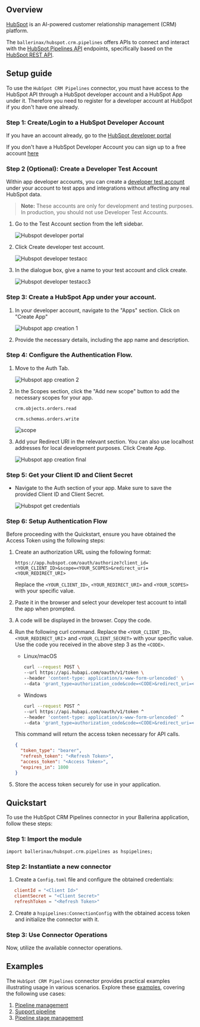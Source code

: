 ## Overview

[HubSpot](https://www.hubspot.com) is an AI-powered customer relationship management (CRM) platform. 

The `ballerinax/hubspot.crm.pipelines` offers APIs to connect and interact with the [HubSpot Pipelines API](https://developers.hubspot.com/docs/guides/api/crm/pipelines) endpoints, specifically based on the [HubSpot REST API](https://developers.hubspot.com/docs/reference/api/overview).

## Setup guide

To use the `HubSpot CRM Pipelines` connector, you must have access to the HubSpot API through a HubSpot developer account and a HubSpot App under it. Therefore you need to register for a developer account at HubSpot if you don't have one already.

### Step 1: Create/Login to a HubSpot Developer Account

If you have an account already, go to the [HubSpot developer portal](https://app.hubspot.com/)

If you don't have a HubSpot Developer Account you can sign up to a free account [here](https://developers.hubspot.com/get-started)

### Step 2 (Optional): Create a Developer Test Account

Within app developer accounts, you can create a [developer test account](https://developers.hubspot.com/beta-docs/getting-started/account-types#developer-test-accounts) under your account to test apps and integrations without affecting any real HubSpot data.

> **Note:** These accounts are only for development and testing purposes. In production, you should not use Developer Test Accounts.

1. Go to the Test Account section from the left sidebar.

   ![Hubspot developer portal](https://raw.githubusercontent.com/ballerina-platform/module-ballerinax-hubspot.crm.pipelines/main/docs/resources/test_acc_1.png)

2. Click Create developer test account.

   ![Hubspot developer testacc](https://raw.githubusercontent.com/ballerina-platform/module-ballerinax-hubspot.crm.pipelines/main/docs/resources/test_acc_2.png)

3. In the dialogue box, give a name to your test account and click create.

   ![Hubspot developer testacc3](https://raw.githubusercontent.com/ballerina-platform/module-ballerinax-hubspot.crm.pipelines/main/docs/resources/test_acc_3.png)

### Step 3: Create a HubSpot App under your account.

1. In your developer account, navigate to the "Apps" section. Click on "Create App"

   ![Hubspot app creation 1](https://raw.githubusercontent.com/ballerina-platform/module-ballerinax-hubspot.crm.pipelines/main/docs/resources/create_app_1.png)

2. Provide the necessary details, including the app name and description.

### Step 4: Configure the Authentication Flow.

1. Move to the Auth Tab.

   ![Hubspot app creation 2](https://raw.githubusercontent.com/ballerina-platform/module-ballerinax-hubspot.crm.pipelines/main/docs/resources/create_app_2.png)

2. In the Scopes section, click the "Add new scope" button to add the necessary scopes for your app.

   `crm.objects.orders.read`

   `crm.schemas.orders.write`
   
   ![scope](https://raw.githubusercontent.com/ballerina-platform/module-ballerinax-hubspot.crm.pipelines/main/docs/resources/scope.png)
   
4. Add your Redirect URI in the relevant section. You can also use localhost addresses for local development purposes. Click Create App.

   ![Hubspot app creation final](https://raw.githubusercontent.com/ballerina-platform/module-ballerinax-hubspot.crm.pipelines/main/docs/resources/create_app_final.png)

### Step 5: Get your Client ID and Client Secret

- Navigate to the Auth section of your app. Make sure to save the provided Client ID and Client Secret.

   ![Hubspot get credentials](https://raw.githubusercontent.com/ballerina-platform/module-ballerinax-hubspot.crm.pipelines/main/docs/resources/get_credentials.png)

### Step 6: Setup Authentication Flow

Before proceeding with the Quickstart, ensure you have obtained the Access Token using the following steps:

1. Create an authorization URL using the following format:

   ```
   https://app.hubspot.com/oauth/authorize?client_id=<YOUR_CLIENT_ID>&scope=<YOUR_SCOPES>&redirect_uri=<YOUR_REDIRECT_URI>
   ```

   Replace the `<YOUR_CLIENT_ID>`, `<YOUR_REDIRECT_URI>` and `<YOUR_SCOPES>` with your specific value.

2. Paste it in the browser and select your developer test account to intall the app when prompted.

3. A code will be displayed in the browser. Copy the code.

4. Run the following curl command. Replace the `<YOUR_CLIENT_ID>`, `<YOUR_REDIRECT_URI`> and `<YOUR_CLIENT_SECRET>` with your specific value. Use the code you received in the above step 3 as the `<CODE>`.

   - Linux/macOS

     ```bash
     curl --request POST \
     --url https://api.hubapi.com/oauth/v1/token \
     --header 'content-type: application/x-www-form-urlencoded' \
     --data 'grant_type=authorization_code&code=<CODE>&redirect_uri=<YOUR_REDIRECT_URI>&client_id=<YOUR_CLIENT_ID>&client_secret=<YOUR_CLIENT_SECRET>'
     ```

   - Windows

     ```bash
     curl --request POST ^
     --url https://api.hubapi.com/oauth/v1/token ^
     --header 'content-type: application/x-www-form-urlencoded' ^
     --data 'grant_type=authorization_code&code=<CODE>&redirect_uri=<YOUR_REDIRECT_URI>&client_id=<YOUR_CLIENT_ID>&client_secret=<YOUR_CLIENT_SECRET>'
     ```

   This command will return the access token necessary for API calls.

   ```json
   {
     "token_type": "bearer",
     "refresh_token": "<Refresh Token>",
     "access_token": "<Access Token>",
     "expires_in": 1800
   }
   ```

5. Store the access token securely for use in your application.

## Quickstart


To use the HubSpot CRM Pipelines connector in your Ballerina application, follow these steps:

### Step 1: Import the module
```ballerina
import ballerinax/hubspot.crm.pipelines as hspipelines;
```

### Step 2: Instantiate a new connector

1. Create a `Config.toml` file and configure the obtained credentials:
```toml
   clientId = "<Client Id>"
   clientSecret = "<Client Secret>"
   refreshToken = "<Refresh Token>"
```
2. Create a `hspipelines:ConnectionConfig` with the obtained access token and initialize the connector with it.

### Step 3: Use Connector Operations

Now, utilize the available connector operations.

## Examples

The `HubSpot CRM Pipelines` connector provides practical examples illustrating usage in various scenarios. Explore these [examples](https://github.com/ballerina-platform/module-ballerinax-hubspot.crm.pipelines/tree/9a23607e3c2bb8c638e2c41c47b3cdd04562a203/examples), covering the following use cases:

1. [Pipeline management](https://github.com/ballerina-platform/module-ballerinax-hubspot.crm.pipelines/tree/9a23607e3c2bb8c638e2c41c47b3cdd04562a203/examples/Pipeline-management/main.bal)
2. [Support pipeline](https://github.com/ballerina-platform/module-ballerinax-hubspot.crm.pipelines/tree/9a23607e3c2bb8c638e2c41c47b3cdd04562a203/examples/Support-pipeline/main.bal)
3. [Pipeline stage management](https://github.com/ballerina-platform/module-ballerinax-hubspot.crm.pipelines/tree/9a23607e3c2bb8c638e2c41c47b3cdd04562a203/examples/Pipeline-stage-management/main.bal)

